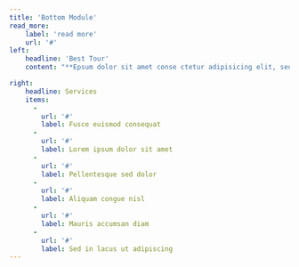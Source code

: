 ```yaml
---
title: 'Bottom Module'
read_more:
    label: 'read more'
    url: '#'
left:
    headline: 'Best Tour'
    content: "**Epsum dolor sit amet conse ctetur adipisicing elit, sed do eiusmod tempor incididunt ut labore et dolore magna**\r\n\r\nUt enim ad minim veniam, quis nostrud exercitation ullamco laboris nisi ut aliquip ex ea commodo consequat consectetuer adipiscing elit. Nunc suscipit. Suspendisse enim arcu, convallis non, cursus sed, dignissim et, est. Aenean semper aliquet libero. In ante velit, cursus ut, ultrices vitae, tempor ut, risus. Duis pulvinar. Vestibulum vel pede at sapien sodales mattis. Quisque pretium, lacus nec iaculis vehicula, arcu libero consectetuer massa, auctor aliquet mauris ligula id ipsum."

right: 
    headline: Services
    items: 
      - 
        url: '#'
        label: Fusce euismod consequat
      - 
        url: '#'
        label: Lorem ipsum dolor sit amet
      - 
        url: '#'
        label: Pellentesque sed dolor
      - 
        url: '#'
        label: Aliquam congue nisl
      - 
        url: '#'
        label: Mauris accumsan diam
      - 
        url: '#'
        label: Sed in lacus ut adipiscing
---
```


